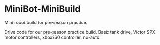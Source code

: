 # MiniBot-MiniBuild
Mini robot build for pre-season practice.

Drive code for our pre-season practice build. Basic tank drive, Victor SPX motor controllers, xbox360 controller, no-auto.
